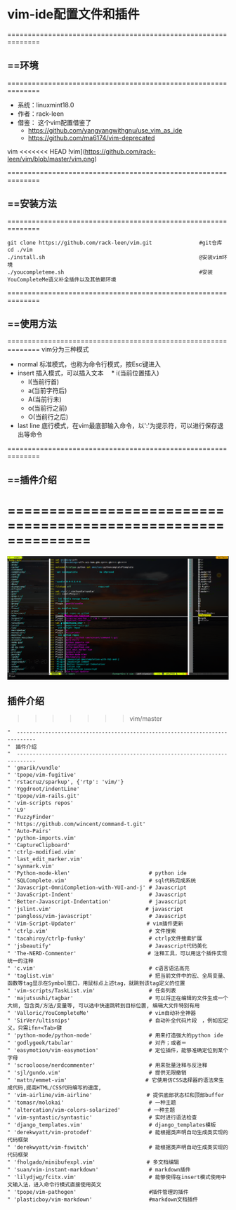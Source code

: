 # vim-ide配置文件和插件


==============================================================
## ==环境
==============================================================
+ 系统：linuxmint18.0
+ 作者：rack-leen
+ 借鉴：
    这个vim配置借鉴了
    * https://github.com/yangyangwithgnu/use_vim_as_ide
    * https://github.com/ma6174/vim-deprecated

vim
<<<<<<< HEAD
!vim](https://github.com/rack-leen/vim/blob/master/vim.png)


==============================================================
## ==安装方法
==============================================================
```
git clone https://github.com/rack-leen/vim.git               #git仓库
cd ./vim
./install.sh                                                 @安装vim环境
./youcompleteme.sh                                           #安装YouCompleteMe语义补全插件以及其依赖环境
```

==============================================================
## ==使用方法
==============================================================
vim分为三种模式
+ normal 标准模式，也称为命令行模式，按Esc键进入
+ insert 插入模式，可以插入文本
　* i(当前位置插入)
  * I(当前行首)
  * a(当前字符后)
  * A(当前行未)
  * o(当前行之前)
  * O(当前行之后)
+ last line 底行模式，在vim最底部输入命令，以':'为提示符，可以进行保存退出等命令


==============================================================
## ==插件介绍
==============================================================
=======
![vim](https://github.com/rack-leen/vim/blob/master/vim.png)
## 插件介绍
>>>>>>> vim/master
```
"  ----------------------------------------------------------------------------
"　插件介绍
"  ----------------------------------------------------------------------------
" 'gmarik/vundle'
" 'tpope/vim-fugitive'
" 'rstacruz/sparkup', {'rtp': 'vim/'}
" 'Yggdroot/indentLine'
" 'tpope/vim-rails.git'
" 'vim-scripts repos'
" 'L9'
" 'FuzzyFinder'
" 'https://github.com/wincent/command-t.git'
" 'Auto-Pairs'
" 'python-imports.vim'
" 'CaptureClipboard'
" 'ctrlp-modified.vim'
" 'last_edit_marker.vim'
" 'synmark.vim'          
" 'Python-mode-klen'                         # python ide
" 'SQLComplete.vim'                          # sql代码完成系统
" 'Javascript-OmniCompletion-with-YUI-and-j' # Javascript
" 'JavaScript-Indent'                        # Javascript
" 'Better-Javascript-Indentation'            # javascript
" 'jslint.vim'　　　　　　　　　　　　          # javascript
" 'pangloss/vim-javascript'                  # Javascript
" 'Vim-Script-Updater'　　　　　　　　         # vim插件更新
" 'ctrlp.vim'                                # 文件搜索
" 'tacahiroy/ctrlp-funky'　　　　　　          # ctrlp文件搜索扩展
" 'jsbeautify'                               # Javascript代码美化
" 'The-NERD-Commenter'　                     # 注释工具，可以用这个插件实现统一的注释
" 'c.vim'                                    # c语言语法高亮
" 'taglist.vim'                              # 把当前文件中的宏、全局变量、函数等tag显示在Symbol窗口，用鼠标点上述tag，就跳到该tag定义的位置
" 'vim-scripts/TaskList.vim'                 # 任务列表
" 'majutsushi/tagbar'                        # 可以将正在编辑的文件生成一个大纲, 包含类/方法/变量等, 可以选中快速跳转到目标位置, 编辑大文件特别有用
" 'Valloric/YouCompleteMe'                   # vim自动补全神器
" 'SirVer/ultisnips'                         # 自动补全代码片段　，例如宏定义，只需ifn+<Tab>键
" 'python-mode/python-mode'                  # 用来打造强大的python ide
" 'godlygeek/tabular'                        # 对齐；或者＝
" 'easymotion/vim-easymotion'                # 定位插件，能够准确定位到某个字母
" 'scrooloose/nerdcommenter'                 # 用来批量注释与反注释
" 'sjl/gundo.vim'                            # 提供无限撤销
" 'mattn/emmet-vim'　　　　　　　　　          # 它使用仿CSS选择器的语法来生成代码,提高HTML/CSS代码编写的速度,
" 'vim-airline/vim-airline'　　              # 提供底部状态栏和顶部buffer
" 'tomasr/molokai'                           # 一种主题
" 'altercation/vim-colors-solarized'　       # 一种主题
" 'vim-syntastic/syntastic'                  # 实时进行语法检查
" 'django_templates.vim'                     # django_templates模板
" 'derekwyatt/vim-protodef'                  # 能根据类声明自动生成类实现的代码框架
" 'derekwyatt/vim-fswitch'                   # 能根据类声明自动生成类实现的代码框架
" 'fholgado/minibufexpl.vim'　　　　　        # 多文档编辑
" 'suan/vim-instant-markdown'                # markdown插件
" 'lilydjwg/fcitx.vim'                       # 能够使得在insert模式使用中文输入法，进入命令行模式直接使用英文
" 'tpope/vim-pathogen'                       #插件管理的插件
" 'plasticboy/vim-markdown'                  #markdown文档插件
```
